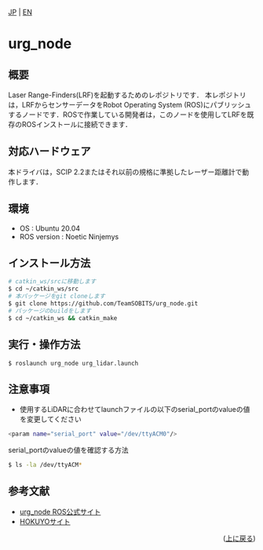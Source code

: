 <a name="readme-top"></a>

[JP](README.md) | [EN](README_en.md)

# urg_node

## 概要
Laser Range-Finders(LRF)を起動するためのレポジトリです．
本レポジトリは，LRFからセンサーデータをRobot Operating System (ROS)にパブリッシュするノードです．ROSで作業している開発者は，このノードを使用してLRFを既存のROSインストールに接続できます．

## 対応ハードウェア
本ドライバは，SCIP 2.2またはそれ以前の規格に準拠したレーザー距離計で動作します．

## 環境
- OS : Ubuntu 20.04
- ROS version : Noetic Ninjemys

## インストール方法
```bash
# catkin_ws/srcに移動します
$ cd ~/catkin_ws/src
# 本パッケージをgit cloneします
$ git clone https://github.com/TeamSOBITS/urg_node.git
# パッケージのbuildをします
$ cd ~/catkin_ws && catkin_make
```

## 実行・操作方法
```
$ roslaunch urg_node urg_lidar.launch
```

## 注意事項
- 使用するLiDARに合わせてlaunchファイルの以下のserial_portのvalueの値を変更してください
```bash
<param name="serial_port" value="/dev/ttyACM0"/>
```
serial_portのvalueの値を確認する方法
```bash
$ ls -la /dev/ttyACM*
```
## 参考文献
- [urg_node ROS公式サイト](https://wiki.ros.org/urg_node)
- [HOKUYOサイト](https://www.hokuyo-aut.co.jp/)

<p align="right">(<a href="#readme-top">上に戻る</a>)</p>